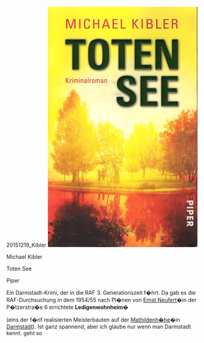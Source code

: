 



20151219\_Kibler
![](../_bilder/20151219_kibler0.png)  

  

Michael Kibler  

Toten See  

Piper  

  

Ein Darmstadt-Krimi, der in die RAF 3. Generationszeit f�hrt. Da gab es die RAF-Durchsuchung in dem 1954/55 nach Pl�nen von [Ernst Neufert](https://de.wikipedia.org/wiki/Ernst_Neufert)�in der P�tzerstra�e 6 errichtete **Ledigenwohnheim**�   

(eins der f�nf realisierten Meisterbauten auf der [Mathildenh�he](https://de.wikipedia.org/wiki/Mathildenh%C3%B6he)�in [Darmstadt](https://de.wikipedia.org/wiki/Darmstadt)). Ist ganz spannend, aber ich glaube nur wenn man Darmstadt kennt. geht so  

  

